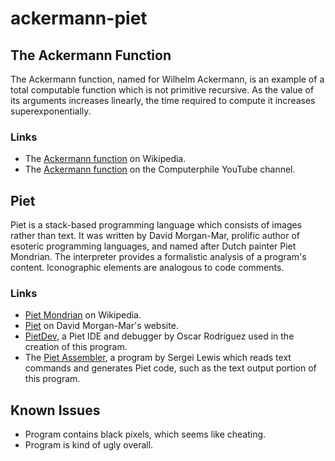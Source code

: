 # ackermann-piet


## The Ackermann Function
The Ackermann function, named for Wilhelm Ackermann, is an example of a total computable function which is not primitive recursive.  As the value of its arguments increases linearly, the time required to compute it increases superexponentially.

### Links
* The [Ackermann function][wiki] on Wikipedia.
* The [Ackermann function][youtube] on the Computerphile YouTube channel.

[wiki]: https://en.wikipedia.org/wiki/Ackermann_function
[youtube]: https://www.youtube.com/watch?v=i7sm9dzFtEI

## Piet
Piet is a stack-based programming language which consists of images rather than text.  It was written by David Morgan-Mar, prolific author of esoteric programming languages, and named after Dutch painter Piet Mondrian.  The interpreter provides a formalistic analysis of a program's content.  Iconographic elements are analogous to code comments.

### Links
* [Piet Mondrian][mondrian] on Wikipedia.
* [Piet][dangermouse] on David Morgan-Mar's website.
* [PietDev][pietdev], a Piet IDE and debugger by Oscar Rodríguez used in the creation of this program.
* The [Piet Assembler][assembler], a program by Sergei Lewis which reads text commands and generates Piet code, such as the text output portion of this program.

[mondrian]: https://en.wikipedia.org/wiki/Piet_Mondrian
[dangermouse]: http://www.dangermouse.net/esoteric/piet.html
[pietdev]: http://www.rapapaing.com/blog/?page_id=6
[assembler]: http://www.toothycat.net/wiki/wiki.pl?MoonShadow/Piet

## Known Issues
* Program contains black pixels, which seems like cheating.
* Program is kind of ugly overall.
